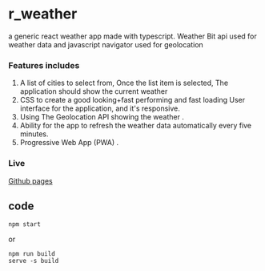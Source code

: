 # r_weather
a generic react weather app made with typescript. 
Weather Bit api used for weather data 
and javascript navigator used for geolocation 



### Features includes 
1. A list of cities to select from, Once the list item is selected, The application should show the current weather 
2. CSS  to create a good looking+fast performing and fast loading User interface for the application, and it's responsive. 
3. Using The Geolocation API showing the weather .
4. Ability for the app to refresh the weather data automatically every five minutes.
5. Progressive Web App (PWA) .


### Live
[Github pages](https://ryzlan.github.io/r_weather/)

## code
```
npm start
```
or 
```
npm run build 
serve -s build
```
